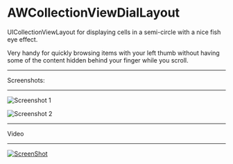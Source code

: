 AWCollectionViewDialLayout
==========================

UICollectionViewLayout for displaying cells in a semi-circle with a nice fish eye effect.

Very handy for quickly browsing items with your left thumb without having some of the content hidden behind your finger while you scroll.

* * *
Screenshots:
* * *
![Screenshot 1](http://raw.github.com/awdigital/AWCollectionViewDialLayout/master/AWCollectionViewDialLayoutDemo/awcollectionviewdiallayout_1.jpg)

![Screenshot 2](http://raw.github.com/awdigital/AWCollectionViewDialLayout/master/AWCollectionViewDialLayoutDemo/awcollectionviewdiallayout_2.jpg)


* * *
Video
* * *
[![ScreenShot](http://antoinewette.com/github/vimeo_screenshot.jpg)](https://vimeo.com/89403786)
